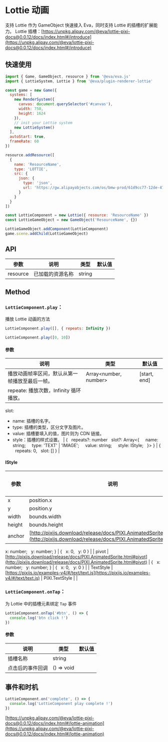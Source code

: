 # Lottie 动画

支持 Lottie 作为 GameObject 快速接入 Eva，同时支持 Lottie 的插槽的扩展能力。
Lottie 插槽：[https://unpkg.alipay.com/@eva/lottie-pixi-docs@0.0.12/docs/index.html#/introduce](https://unpkg.alipay.com/@eva/lottie-pixi-docs@0.0.12/docs/index.html#/introduce)

## 快速使用

```js
import { Game, GameObject, resource } from '@eva/eva.js'
import { LottieSystem, Lottie } from '@eva/plugin-renderer-lottie'

const game = new Game({
  systems: [
    new RenderSystem({
      canvas: document.querySelector('#canvas'),
      width: 750,
      height: 1624
    }),
    // init your Lottie system
    new LottieSystem()
  ],
  autoStart: true,
  frameRate: 60
})

resource.addResource([
  {
    name: 'ResourceName',
    type: 'LOTTIE',
    src: {
      json: {
        type: 'json',
        url: 'https://gw.alipayobjects.com/os/bmw-prod/61d9cc77-12de-47a7-b6e5-06c836ce7083.json'
      }
    }
  }
])

const LottieComponent = new Lottie({ resource: 'ResourceName' })
const LottieGameObject = new GameObject('ResourceName', {})

LottieGameObject.addComponent(LottieComponent)
game.scene.addChild(LottieGameObject)
```

##

## API

| **参数** | **说明**         | **类型** | **默认值** |
| -------- | ---------------- | -------- | ---------- |
| resource | 已加载的资源名称 | string   |            |

## Method

### `LottieComponent.play`：

播放 Lottie 动画的方法

```js
LottieComponent.play([], { repeats: Infinity })

LottieComponent.play([0, 10])
```

#### 参数

| **说明**                                       | **类型**              | **默认值**   |
| ---------------------------------------------- | --------------------- | ------------ |
| 播放动画帧率区间，默认从第一帧播放至最后一帧。 | Array<number, number> | [start, end] |
| repeate: 播放次数，Infinity 循环播放。         |

slot:

- name: 插槽的名字。
- type: 插槽的类型，区分文字及图片。
- value: 插槽要填入的值，图片则为 CDN 链接。
- style：插槽的样式设置。
  | {
    repeats?: number
    slot?: Array<{
      name: string;
      type: 'TEXT' | 'IMAGE';
      value: string;
      style: IStyle;
    }>
  } | {
    repeats: 0,
    slot: []
  } |

#### IStyle

| **参数** | **说明**                                                                                                                                   | **类型** | **默认值** |
| -------- | ------------------------------------------------------------------------------------------------------------------------------------------ | -------- | ---------- |
| x        | position.x                                                                                                                                 | number   |            |
| y        | position.y                                                                                                                                 | number   |            |
| width    | bounds.width                                                                                                                               | number   |            |
| height   | bounds.height                                                                                                                              | number   |            |
| anchor   | [http://pixijs.download/release/docs/PIXI.AnimatedSprite.html#anchor](http://pixijs.download/release/docs/PIXI.AnimatedSprite.html#anchor) | {        |

x: number;
  y: number;
} | {
  x: 0,
  y: 0
} |
| pivot | [http://pixijs.download/release/docs/PIXI.AnimatedSprite.html#pivot](http://pixijs.download/release/docs/PIXI.AnimatedSprite.html#pivot) | {
  x: number;
  y: number;
} | {
  x: 0,
  y: 0
} |
| TextStyle | [https://pixijs.io/examples-v4/#/text/text.js](https://pixijs.io/examples-v4/#/text/text.js) | PIXI.TextStyle | |

### `LottieComponent.onTap`：

为 Lottie 中的插槽元素绑定 `Tap` 事件

```js
LottieComponent.onTap('#btn', () => {
  console.log('btn click !')
})
```

#### 参数

| **说明**         | **类型**   | **默认值** |
| ---------------- | ---------- | ---------- |
| 插槽名称         | string     |            |
| 点击后的事件回调 | () => void |            |

## 事件和时机

```js
LottieComponent.on('complete', () => {
  console.log('LottieComponent play complete !')
})
```

[https://unpkg.alipay.com/@eva/lottie-pixi-docs@0.0.12/docs/index.html#/lottie-animation](https://unpkg.alipay.com/@eva/lottie-pixi-docs@0.0.12/docs/index.html#/lottie-animation)

<br/>
<br/>
<br/>
<br/>
<br/>
